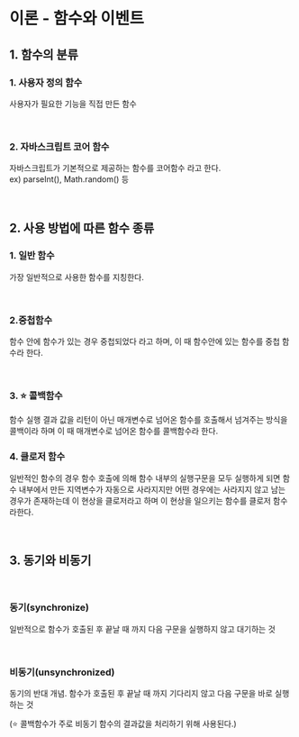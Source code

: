 # 이론 - 함수와 이벤트

## <b>1. 함수의 분류</b>
### 1. 사용자 정의 함수
사용자가 필요한 기능을 직접 만든 함수

<br/>

### 2. 자바스크립트 코어 함수
자바스크립트가 기본적으로 제공하는 함수를 코어함수 라고 한다.
<br/>
ex) parseInt(), Math.random() 등

<br/>

## <b>2. 사용 방법에 따른 함수 종류</b>
### 1. 일반 함수
가장 일반적으로 사용한 함수를 지칭한다.

<br/>

### 2.중첩함수 
함수 안에 함수가 있는 경우 중첩되었다 라고 하며, 이 때 함수안에 있는 함수를 중첩 함수라 한다.

<br/>

### 3. ⭐️ 콜백함수
함수 실행 결과 값을 리턴이 아닌 매개변수로 넘어온 함수를 호출해서 넘겨주는 방식을 콜백이라 하며 이 때 매개변수로 넘어온 함수를 콜백함수라 한다.

### 4. 클로저 함수
일반적인 함수의 경우 함수 호출에 의해 함수 내부의 실행구문을 모두 실행하게 되면 함수 내부에서 만든 지역변수가 자동으로 사라지지만 어떤 경우에는 사라지지 않고 남는 경우가 존재하는데 이 현상을 클로저라고 하며 이 현상을 일으키는 함수를 클로저 함수라한다.

<br/>

## <b>3. 동기와 비동기</b>

<br/>

### 동기(synchronize)
일반적으로 함수가 호출된 후 끝날 때 까지 다음 구문을 실행하지 않고 대기하는 것

<br/>

### 비동기(unsynchronized)
동기의 반대 개념. 함수가 호출된 후 끝날 때 까지 기다리지 않고 다음 구문을 바로 실행하는 것

(⭐️ 콜백함수가 주로 비동기 함수의 결과값을 처리하기 위해 사용된다.)